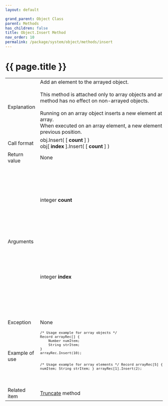 ```yaml
---
layout: default

grand_parent: Object Class
parent: Methods
has_children: false
title: Object.Insert Method
nav_order: 10
permalink: /package/system/object/methods/insert
---
```

# {{ page.title }}


<table>
  <tr>
    <td>Explanation</td>
    <td colspan="2">Add an element to the arrayed object.<br><br>This method is attached only to array objects and array elements. This method has no effect on non-arrayed objects.<br><br>Running on an array object inserts a new element at the end of the array.<br>When executed on an array element, a new element is inserted at the previous position.</td>
  </tr>
  <tr>
    <td>Call format</td>
    <td>obj.Insert( [ <b>count</b> ] )<br>obj[ <b>index</b> ].Insert( [ <b>count</b> ] )</td>
  </tr>
  <tr>
    <td>Return value</td>
    <td>None</td>
  </tr>  
  <tr>
    <td rowspan="2">Arguments</td>
    <td>integer <b>count</b></td>
    <td>Specifies the number of elements to insert. If omitted, one item will be inserted.</td>
  </tr>
  <tr>
    <td>integer <b>index</b></td>
    <td>Specify the insertion position with a subscript. The element at the specified position must exist.</td>
  </tr>
  <tr>
    <td>Exception</td>
    <td>None</td>
  </tr>
  <tr>
    <td>Example of use</td>
    <td><code><pre>
/* Usage example for array objects */
Record arrayRec[] {
    Number numItem;
    String strItem;
}
arrayRec.Insert(10);
 
/* Usage example for array elements */
Record arrayRec[5] {
    Number numItem;
    String strItem;
}
arrayRec[1].Insert(2);
 
 </pre></code></td>
  </tr>
  <tr>
    <td>Related item</td>
    <td><a href="/package/system/object/methods/truncate">Truncate</a> method</td>
  </tr>
</table>




